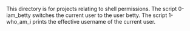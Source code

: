This directory is for projects relating to shell permissions.
The script 0-iam_betty switches the current user to the user betty.
The script 1-who_am_i prints the effective username of the current user.
